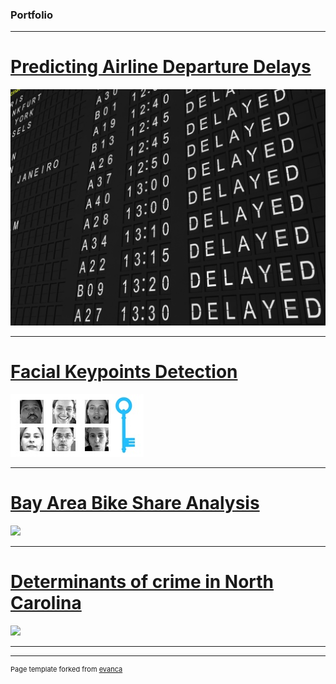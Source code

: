 ### Portfolio

---
# [Predicting Airline Departure Delays](/sample_page)
<img src="images/Delayed.jpg?raw=true"/>

---
# [Facial Keypoints Detection](/pdf/sample_presentation.pdf)
<img src="images/Facial_Keypoints_Kaggle.png?raw=true"/>

---
# [Bay Area Bike Share Analysis](http://example.com/)
<img src="images/dummy_thumbnail.jpg?raw=true"/>

---
# [Determinants of crime in North Carolina](http://example.com/)
<img src="images/dummy_thumbnail.jpg?raw=true"/>

---






---
<p style="font-size:11px">Page template forked from <a href="https://github.com/evanca/quick-portfolio">evanca</a></p>

